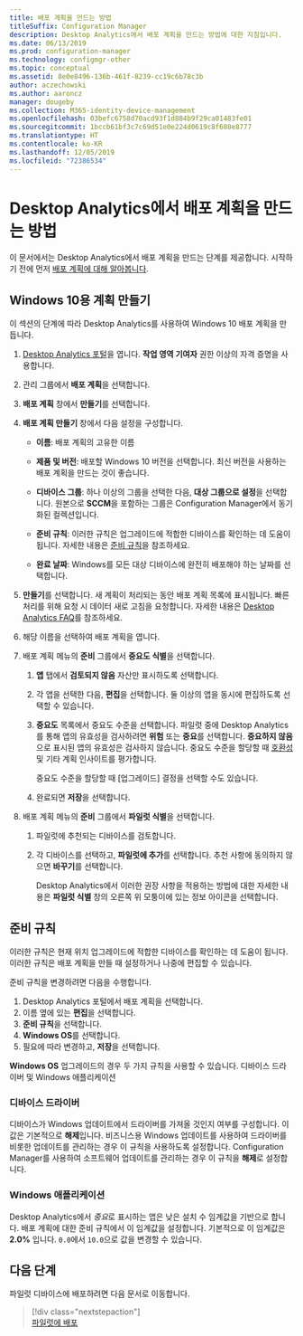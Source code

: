 ```yaml
---
title: 배포 계획을 만드는 방법
titleSuffix: Configuration Manager
description: Desktop Analytics에서 배포 계획을 만드는 방법에 대한 지침입니다.
ms.date: 06/13/2019
ms.prod: configuration-manager
ms.technology: configmgr-other
ms.topic: conceptual
ms.assetid: 8e0e8496-136b-461f-8239-cc19c6b78c3b
author: aczechowski
ms.author: aaroncz
manager: dougeby
ms.collection: M365-identity-device-management
ms.openlocfilehash: 03befc6758d70acd93f1d884b9f29ca01483fe01
ms.sourcegitcommit: 1bccb61bf3c7c69d51e0e224d0619c8f608e8777
ms.translationtype: HT
ms.contentlocale: ko-KR
ms.lasthandoff: 12/05/2019
ms.locfileid: "72386534"
---
```

# <a name="how-to-create-deployment-plans-in-desktop-analytics"></a>Desktop Analytics에서 배포 계획을 만드는 방법

이 문서에서는 Desktop Analytics에서 배포 계획을 만드는 단계를 제공합니다. 시작하기 전에 먼저 [배포 계획에 대해 알아봅니다](/sccm/desktop-analytics/about-deployment-plans).

## <a name="create-a-plan-for-windows-10"></a>Windows 10용 계획 만들기

이 섹션의 단계에 따라 Desktop Analytics를 사용하여 Windows 10 배포 계획을 만듭니다.

1. [Desktop Analytics 포털](https://aka.ms/desktopanalytics)을 엽니다. **작업 영역 기여자** 권한 이상의 자격 증명을 사용합니다.  

2. 관리 그룹에서 **배포 계획**을 선택합니다.  

3. **배포 계획** 창에서 **만들기**를 선택합니다.  

4. **배포 계획 만들기** 창에서 다음 설정을 구성합니다.  

    - **이름**: 배포 계획의 고유한 이름  

    - **제품 및 버전**: 배포할 Windows 10 버전을 선택합니다. 최신 버전을 사용하는 배포 계획을 만드는 것이 좋습니다.  

    - **디바이스 그룹**: 하나 이상의 그룹을 선택한 다음, **대상 그룹으로 설정**을 선택합니다. 원본으로 **SCCM**을 포함하는 그룹은 Configuration Manager에서 동기화된 컬렉션입니다.  

    - **준비 규칙**: 이러한 규칙은 업그레이드에 적합한 디바이스를 확인하는 데 도움이 됩니다. 자세한 내용은 [준비 규칙](#readiness-rules)을 참조하세요.  

    - **완료 날짜**: Windows를 모든 대상 디바이스에 완전히 배포해야 하는 날짜를 선택합니다.  

5. **만들기**를 선택합니다. 새 계획이 처리되는 동안 배포 계획 목록에 표시됩니다. 빠른 처리를 위해 요청 시 데이터 새로 고침을 요청합니다. 자세한 내용은 [Desktop Analytics FAQ](/sccm/desktop-analytics/faq##can-i-reduce-the-amount-of-time-it-takes-for-data-to-refresh-in-my-desktop-analytics-portal)를 참조하세요.  

6. 해당 이름을 선택하여 배포 계획을 엽니다.  

7. 배포 계획 메뉴의 **준비** 그룹에서 **중요도 식별**을 선택합니다.  

    1. **앱** 탭에서 **검토되지 않음** 자산만 표시하도록 선택합니다.  

    2. 각 앱을 선택한 다음, **편집**을 선택합니다. 둘 이상의 앱을 동시에 편집하도록 선택할 수 있습니다.  

    3. **중요도** 목록에서 중요도 수준을 선택합니다. 파일럿 중에 Desktop Analytics를 통해 앱의 유효성을 검사하려면 **위험** 또는 **중요**를 선택합니다. **중요하지 않음**으로 표시된 앱의 유효성은 검사하지 않습니다. 중요도 수준을 할당할 때 [호환성](/sccm/desktop-analytics/compat-assessment) 및 기타 계획 인사이트를 평가합니다.  

        중요도 수준을 할당할 때 [업그레이드] 결정을 선택할 수도 있습니다.  

    4. 완료되면 **저장**을 선택합니다.  

8. 배포 계획 메뉴의 **준비** 그룹에서 **파일럿 식별**을 선택합니다.  

    1. 파일럿에 추천되는 디바이스를 검토합니다.  

    2. 각 디바이스를 선택하고, **파일럿에 추가**를 선택합니다. 추천 사항에 동의하지 않으면 **바꾸기**를 선택합니다.  

        Desktop Analytics에서 이러한 권장 사항을 적용하는 방법에 대한 자세한 내용은 **파일럿 식별** 창의 오른쪽 위 모퉁이에 있는 정보 아이콘을 선택합니다.

## <a name="readiness-rules"></a>준비 규칙

이러한 규칙은 현재 위치 업그레이드에 적합한 디바이스를 확인하는 데 도움이 됩니다. 이러한 규칙은 배포 계획을 만들 때 설정하거나 나중에 편집할 수 있습니다.

준비 규칙을 변경하려면 다음을 수행합니다.

1. Desktop Analytics 포털에서 배포 계획을 선택합니다.
1. 이름 옆에 있는 **편집**을 선택합니다.
1. **준비 규칙**을 선택합니다.
1. **Windows OS**를 선택합니다.
1. 필요에 따라 변경하고, **저장**을 선택합니다.

**Windows OS** 업그레이드의 경우 두 가지 규칙을 사용할 수 있습니다. 디바이스 드라이버 및 Windows 애플리케이션

### <a name="device-drivers"></a>디바이스 드라이버

디바이스가 Windows 업데이트에서 드라이버를 가져올 것인지 여부를 구성합니다. 이 값은 기본적으로 **해제**입니다. 비즈니스용 Windows 업데이트를 사용하여 드라이버를 비롯한 업데이트를 관리하는 경우 이 규칙을 사용하도록 설정합니다. Configuration Manager를 사용하여 소프트웨어 업데이트를 관리하는 경우 이 규칙을 **해제**로 설정합니다.

### <a name="windows-applications"></a>Windows 애플리케이션

Desktop Analytics에서 *중요*로 표시하는 앱은 낮은 설치 수 임계값을 기반으로 합니다. 배포 계획에 대한 준비 규칙에서 이 임계값을 설정합니다. 기본적으로 이 임계값은 **2.0%** 입니다. `0.0`에서 `10.0`으로 값을 변경할 수 있습니다.


## <a name="next-steps"></a>다음 단계

파일럿 디바이스에 배포하려면 다음 문서로 이동합니다.
> [!div class="nextstepaction"]  
> [파일럿에 배포](/sccm/desktop-analytics/deploy-pilot)  
